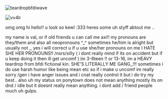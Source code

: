 ![teardropbfdiwave](https://github.com/user-attachments/assets/ecd183d0-5cc3-46a4-b691-b76ce30458e3)



<p align="left"> <img src="https://komarev.com/ghpvc/?username=vv4lr&label=ㅤcoolㅤpplㅤ&color=2cabf7&style=flat" alt="vv4lr" /> </p>

omg omg hi hello!! u look so kewl :333 heres some uh styff abtout me ..

my name is val, or if old friends u can call me axi!! my pronouns are they/them and also all neopronouns ^_^ sometimes he/him is alright but usually not ,, yes i will correct u if u use she/her pronouns on me I HATE SHE HER PRONOUNS!! /nsrs/silly ( i dont really mind if its on accident but if u keep doing it then ill get uncomf ) im 3-6teen !! or 13-16, im a HEAVY teardrop from bfdi fictional kin. SHE'S LITERALLY ME GANG,,!!! sometimes i do use harsh humor like being mean etc so if i make u uncomf im really sorry /gen i have anger issues and i cnat really control it but i do try my best.. also uh my status on ponytown does not mean anything mostly its on dnd / idle but it doesnt really mean anything. i dont add / friend people much uh gulps. 
